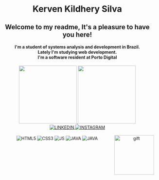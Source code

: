 <h1 align="center">Kerven Kildhery Silva</h1>
<h2 align="center">Welcome to my readme, It's a pleasure to have you here!</h2>
<h4 align="center">I'm a student of systems analysis and development in Brazil.<br>
Lately I'm studying web development.<br>
I'm a software resident at Porto Digital</h4>


<div align="center">
<a href="https://github.com/kervven">
<img height="190em" src="https://github-readme-stats.vercel.app/api?username=kervven&show_icons=true&theme=tokyonight&include_all_commits=true&count_private=true"/>
<img height="190em" src="https://github-readme-stats.vercel.app/api/top-langs/?username=kervven&layout=compact&langs_count=20&theme=tokyonight"/>
</div>

<div align="center">
<a href="https://www.linkedin.com/in/kerven-kildhery">
<img align="center" alt="LINKEDIN" src="https://img.shields.io/badge/LinkedIn-0077B5?style=for-the-badge&logo=linkedin&logoColor=white"/>
</a>

<a href="https://www.instagram.com/kervven/">
<img align="center" alt="INSTAGRAM" src="https://img.shields.io/badge/Instagram-E4405F?style=for-the-badge&logo=instagram&logoColor=white"/>
</a>
</div>




<div align="center" style="display: inline_block"><br/>
<img align="center" alt="HTML5" src="https://img.shields.io/badge/HTML5-E34F26?style=for-the-badge&logo=html5&logoColor=white"/>
<img align="center" alt="CSS3" src="https://img.shields.io/badge/CSS3-1572B6?style=for-the-badge&logo=css3&logoColor=white"/>
<img align="center" alt="JS" src="https://img.shields.io/badge/JavaScript-F7DF1E?style=for-the-badge&logo=javascript&logoColor=black"/>
<img align="center" alt="JAVA" src="https://img.shields.io/badge/Java-DD0031?style=for-the-badge&logo=openjdk&logoColor=black"/>
<img align="center" alt="JAVA" src="https://img.shields.io/badge/PHP-6959CD?style=for-the-badge&logo=openjdk&logoColor=black"/>
<img align="right" height="130em" alt="gift" src="https://cdn.discordapp.com/attachments/775940076198297601/1124320480476811306/Design_sem_nome.gif"/>
</div>


<!---
kervven/kervven is a ✨ special ✨ repository because its `README.md` (this file) appears on your GitHub profile.
You can click the Preview link to take a look at your changes.
--->

